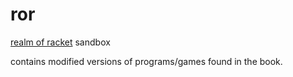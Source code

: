 # ror

[realm of racket][ror] sandbox

contains modified versions of programs/games found in the book.

[ror]: https://www.realmofracket.com
